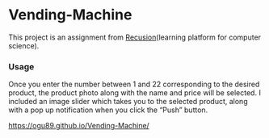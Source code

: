 # Vending-Machine

This project is an assignment from <a href="https://recursionist.io/">Recusion</a>(learning platform for computer science).

### Usage
Once you enter the number between 1 and 22 corresponding to the desired product, the product photo along with the name and price will be selected.
I included an image slider which takes you to the selected product, along with a pop up notification when you click the “Push” button.


<a href="https://ogu89.github.io/Emotion-Onomatopoeia-Dictionary/">https://ogu89.github.io/Vending-Machine/</a>

